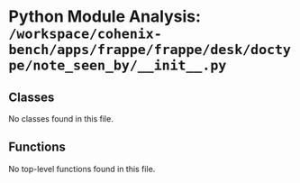 # Python Module Analysis: `/workspace/cohenix-bench/apps/frappe/frappe/desk/doctype/note_seen_by/__init__.py`

## Classes

No classes found in this file.


## Functions

No top-level functions found in this file.
